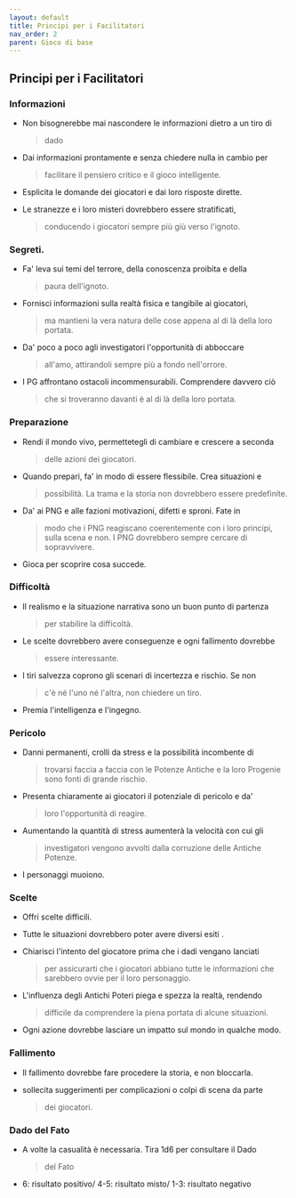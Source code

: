 ```yaml
---
layout: default
title: Principi per i Facilitatori
nav_order: 2
parent: Gioco di base
---
```


## Principi per i Facilitatori

### Informazioni

-   Non bisognerebbe mai nascondere le informazioni dietro a un tiro di
    > dado

-   Dai informazioni prontamente e senza chiedere nulla in cambio per
    > facilitare il pensiero critico e il gioco intelligente.

-   Esplicita le domande dei giocatori e dai loro risposte dirette.

-   Le stranezze e i loro misteri dovrebbero essere stratificati,
    > conducendo i giocatori sempre più giù verso l'ignoto.

### Segreti.

-   Fa' leva sui temi del terrore, della conoscenza proibita e della
    > paura dell'ignoto.

-   Fornisci informazioni sulla realtà fisica e tangibile ai giocatori,
    > ma mantieni la vera natura delle cose appena al di là della loro
    > portata.

-   Da' poco a poco agli investigatori l'opportunità di abboccare
    > all'amo, attirandoli sempre più a fondo nell'orrore.

-   I PG affrontano ostacoli incommensurabili. Comprendere davvero ciò
    > che si troveranno davanti è al di là della loro portata.

### Preparazione

-   Rendi il mondo vivo, permettetegli di cambiare e crescere a seconda
    > delle azioni dei giocatori.

-   Quando prepari, fa' in modo di essere flessibile. Crea situazioni e
    > possibilità. La trama e la storia non dovrebbero essere
    > predefinite.

-   Da' ai PNG e alle fazioni motivazioni, difetti e sproni. Fate in
    > modo che i PNG reagiscano coerentemente con i loro principi, sulla
    > scena e non. I PNG dovrebbero sempre cercare di sopravvivere.

-   Gioca per scoprire cosa succede.

### Difficoltà

-   Il realismo e la situazione narrativa sono un buon punto di partenza
    > per stabilire la difficoltà.

-   Le scelte dovrebbero avere conseguenze e ogni fallimento dovrebbe
    > essere interessante.

-   I tiri salvezza coprono gli scenari di incertezza e rischio. Se non
    > c'è né l'uno né l'altra, non chiedere un tiro.

-   Premia l'intelligenza e l'ingegno.

### Pericolo

-   Danni permanenti, crolli da stress e la possibilità incombente di
    > trovarsi faccia a faccia con le Potenze Antiche e la loro Progenie
    > sono fonti di grande rischio.

-   Presenta chiaramente ai giocatori il potenziale di pericolo e da'
    > loro l'opportunità di reagire.

-   Aumentando la quantità di stress aumenterà la velocità con cui gli
    > investigatori vengono avvolti dalla corruzione delle Antiche
    > Potenze.

-   I personaggi muoiono.

### Scelte

-   Offri scelte difficili.

-   Tutte le situazioni dovrebbero poter avere diversi esiti .

-   Chiarisci l'intento del giocatore prima che i dadi vengano lanciati
    > per assicurarti che i giocatori abbiano tutte le informazioni che
    > sarebbero ovvie per il loro personaggio.

-   L'influenza degli Antichi Poteri piega e spezza la realtà, rendendo
    > difficile da comprendere la piena portata di alcune situazioni.

-   Ogni azione dovrebbe lasciare un impatto sul mondo in qualche modo.

### Fallimento

-   Il fallimento dovrebbe fare procedere la storia, e non bloccarla.

-   sollecita suggerimenti per complicazioni o colpi di scena da parte
    > dei giocatori.

### Dado del Fato

-   A volte la casualità è necessaria. Tira 1d6 per consultare il Dado
    > del Fato

-   6: risultato positivo/ 4-5: risultato misto/ 1-3: risultato negativo